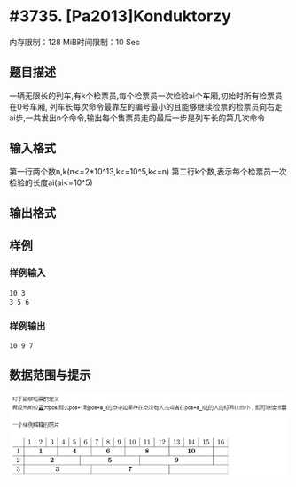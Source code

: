 # #3735. [Pa2013]Konduktorzy

内存限制：128 MiB时间限制：10 Sec

## 题目描述

一辆无限长的列车,有k个检票员,每个检票员一次检验ai个车厢,初始时所有检票员在0号车厢,
列车长每次命令最靠左的编号最小的且能够继续检票的检票员向右走ai步,一共发出n个命令,输出每个售票员走的最后一步是列车长的第几次命令

## 输入格式

第一行两个数n,k(n<=2*10^13,k<=10^5,k<=n)
第二行k个数,表示每个检票员一次检验的长度ai(ai<=10^5)

## 输出格式

## 样例

### 样例输入

    
    10 3
    3 5 6
    
    

### 样例输出

    
    10 9 7
    

## 数据范围与提示

 ![](upload/201702/11.png)
